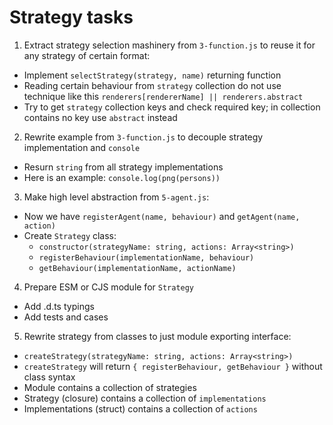 # Strategy tasks

1. Extract strategy selection mashinery from `3-function.js` to reuse it for any strategy of certain format:
  - Implement `selectStrategy(strategy, name)` returning function
  - Reading certain behaviour from `strategy` collection do not use technique like this `renderers[rendererName] || renderers.abstract`
  - Try to get `strategy` collection keys and check required key; in collection contains no key use `abstract` instead
2. Rewrite example from `3-function.js` to decouple strategy implementation and `console`
  - Resurn `string` from all strategy implementations
  - Here is an example: `console.log(png(persons))`
3. Make high level abstraction from `5-agent.js`:
  - Now we have `registerAgent(name, behaviour)` and `getAgent(name, action)`
  - Create `Strategy` class:
    - `constructor(strategyName: string, actions: Array<string>)`
    - `registerBehaviour(implementationName, behaviour)`
    - `getBehaviour(implementationName, actionName)`
4. Prepare ESM or CJS module for `Strategy`
  - Add .d.ts typings
  - Add tests and cases
5. Rewrite strategy from classes to just module exporting interface:
  - `createStrategy(strategyName: string, actions: Array<string>)`
  - `createStrategy` will return `{ registerBehaviour, getBehaviour }` without class syntax
  - Module contains a collection of strategies
  - Strategy (closure) contains a collection of `implementations`
  - Implementations (struct) contains a collection of `actions`